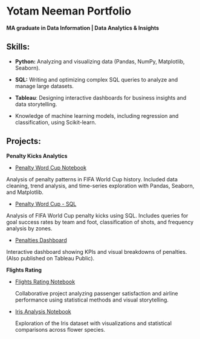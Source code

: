 # Yotam Neeman Portfolio
**MA graduate in Data Information | Data Analytics & Insights**

## Skills:

* **Python:** Analyzing and visualizing data (Pandas, NumPy, Matplotlib, Seaborn).

* **SQL:** Writing and optimizing complex SQL queries to analyze and manage large datasets.

* **Tableau**: Designing interactive dashboards for business insights and data storytelling.

* Knowledge of machine learning models, including regression and classification, using Scikit-learn.

## Projects:

**Penalty Kicks Analytics**

  - [Penalty Word Cup Notebook](penalty_word_cup.ipynb)

  Analysis of penalty patterns in FIFA World Cup history. Included data cleaning, trend analysis, and time-series exploration with Pandas, Seaborn, and Matplotlib.
  - [Penalty Word Cup - SQL](SQL_Penalties_kicks.sql)

  Analysis of FIFA World Cup penalty kicks using SQL. Includes queries for goal success rates by team and foot, classification of shots, and frequency analysis by zones.

  - [Penalties Dashboard](PenaltiesDashboard.png)
    
Interactive dashboard showing KPIs and visual breakdowns of penalties. (Also published on Tableau Public).

**Flights Rating**


- [Flights Rating Notebook](Ex3_Visualization.ipynb)

  Collaborative project analyzing passenger satisfaction and airline performance using statistical methods and visual storytelling.

- [Iris Analysis Notebook](iris_YN.ipynb)

  Exploration of the Iris dataset with visualizations and statistical comparisons across flower species.






